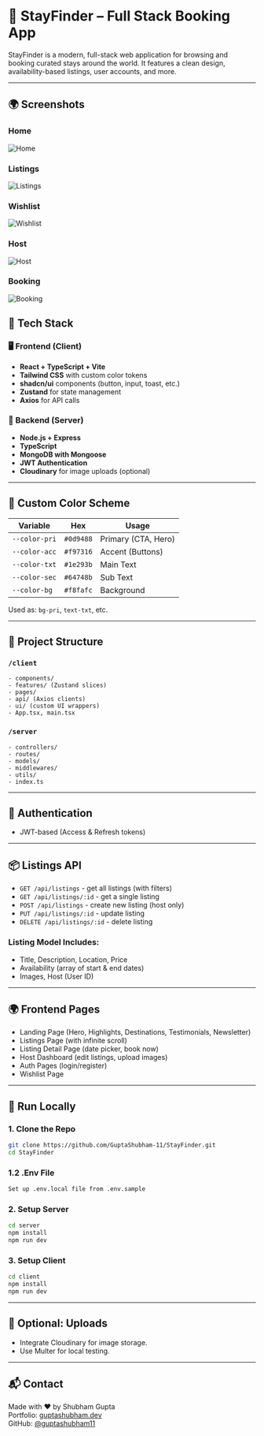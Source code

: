 # 🏡 StayFinder – Full Stack Booking App

StayFinder is a modern, full-stack web application for browsing and booking curated stays around the world. It features a clean design, availability-based listings, user accounts, and more.

---

## 🌍 Screenshots

### Home
![Home](./Screenshots/Home.jpeg)

### Listings
![Listings](./Screenshots/Listing.jpeg)

### Wishlist
![Wishlist](./Screenshots/Wishlist.jpeg)

### Host 
![Host](./Screenshots/Host.jpeg)

### Booking
![Booking](./Screenshots/Booking.jpeg)

## 🧩 Tech Stack

### 🖥️ Frontend (Client)
- **React + TypeScript + Vite**
- **Tailwind CSS** with custom color tokens
- **shadcn/ui** components (button, input, toast, etc.)
- **Zustand** for state management
- **Axios** for API calls

### 🔧 Backend (Server)
- **Node.js + Express**
- **TypeScript**
- **MongoDB with Mongoose**
- **JWT Authentication**
- **Cloudinary** for image uploads (optional)


---


## 🎨 Custom Color Scheme

| Variable      | Hex        | Usage              |
|---------------|------------|--------------------|
| `--color-pri` | `#0d9488`  | Primary (CTA, Hero)|
| `--color-acc` | `#f97316`  | Accent (Buttons)   |
| `--color-txt` | `#1e293b`  | Main Text          |
| `--color-sec` | `#64748b`  | Sub Text           |
| `--color-bg`  | `#f8fafc`  | Background         |

Used as: `bg-pri`, `text-txt`, etc.

---

## 📁 Project Structure

### `/client`
```
- components/
- features/ (Zustand slices)
- pages/
- api/ (Axios clients)
- ui/ (custom UI wrappers)
- App.tsx, main.tsx
```

### `/server`
```
- controllers/
- routes/
- models/
- middlewares/
- utils/
- index.ts
```

---

## 🔐 Authentication

- JWT-based (Access & Refresh tokens)

---

## 📦 Listings API

- `GET /api/listings` - get all listings (with filters)
- `GET /api/listings/:id` - get a single listing
- `POST /api/listings` - create new listing (host only)
- `PUT /api/listings/:id` - update listing
- `DELETE /api/listings/:id` - delete listing

### Listing Model Includes:
- Title, Description, Location, Price
- Availability (array of start & end dates)
- Images, Host (User ID)

---

## 🌍 Frontend Pages

- Landing Page (Hero, Highlights, Destinations, Testimonials, Newsletter)
- Listings Page (with infinite scroll)
- Listing Detail Page (date picker, book now)
- Host Dashboard (edit listings, upload images)
- Auth Pages (login/register)
- Wishlist Page

---

## 🚀 Run Locally

### 1. Clone the Repo

```bash
git clone https://github.com/GuptaShubham-11/StayFinder.git
cd StayFinder
```

### 1.2 .Env File

```bash
Set up .env.local file from .env.sample
```

### 2. Setup Server

```bash
cd server
npm install
npm run dev
```

### 3. Setup Client

```bash
cd client
npm install
npm run dev
```

---

## 📸 Optional: Uploads

- Integrate Cloudinary for image storage.
- Use Multer for local testing.

---


## 📬 Contact

Made with ❤️ by Shubham Gupta  
Portfolio: [guptashubham.dev](https://gupta-shubham-11.vercel.app)  
GitHub: [@guptashubham11](https://github.com/GuptaShubham-11)